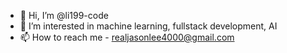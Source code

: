 - 👋 Hi, I’m @li199-code
- 👀 I’m interested in machine learning, fullstack development, AI
- 📫 How to reach me - realjasonlee4000@gmail.com

<!---
li199-code/li199-code is a ✨ special ✨ repository because its `README.md` (this file) appears on your GitHub profile.
You can click the Preview link to take a look at your changes.
--->

